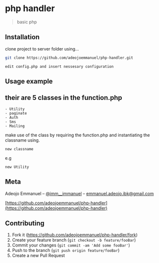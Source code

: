 # php handler
> basic php 


## Installation

clone project to  server folder using...

```sh
git clone https://github.com/adeojoemmanuel/php-handler.git
```
```
edit config.php and insert nessesary configuration
```

## Usage example

their are 5 classes in the function.php 
---
	- Utility
	- paginate
	- Auth
	- Sms
	- Mailing

make use of the class by requiring the function.php
and instantiating the classname using.

```
new classname
```
e.g
```
new Utility
```


## Meta

Adeojo Emmanuel – [@imm__immanuel](https://twitter.com/imm__immanuel) – emmanuel.adeojo.ibk@gmail.com


[https://github.com/adeojoemmanuel/php-handler](https://github.com/adeojoemmanuel/php-handler)

## Contributing

1. Fork it (<https://github.com/adeojoemmanuel/php-handler/fork>)
2. Create your feature branch (`git checkout -b feature/fooBar`)
3. Commit your changes (`git commit -am 'Add some fooBar'`)
4. Push to the branch (`git push origin feature/fooBar`)
5. Create a new Pull Request

<!-- Markdown link & img dfn's -->
[npm-image]: https://img.shields.io/npm/v/datadog-metrics.svg?style=flat-square
[npm-url]: https://npmjs.org/package/datadog-metrics
[npm-downloads]: https://img.shields.io/npm/dm/datadog-metrics.svg?style=flat-square
[travis-image]: https://img.shields.io/travis/dbader/node-datadog-metrics/master.svg?style=flat-square
[travis-url]: https://travis-ci.org/dbader/node-datadog-metrics
[wiki]: https://github.com/yourname/yourproject/wiki
